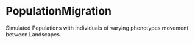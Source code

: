 # PopulationMigration
Simulated Populations with Individuals of varying phenotypes movement between Landscapes. 
